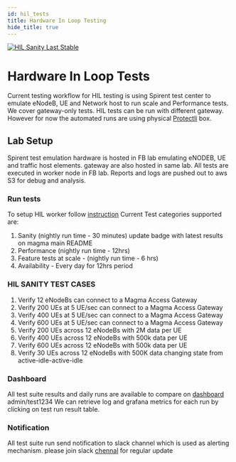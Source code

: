 ```yaml
---
id: hil_tests
title: Hardware In Loop Testing
hide_title: true
---
```


<a href="http://automation.fbmagma.ninja"><img src="http://ens-spirent-test-summary.com.s3-us-west-1.amazonaws.com/sanity/hilsanitypass.svg" alt="HIL Sanity Last Stable"></a>

# Hardware In Loop Tests

Current testing workflow for HIL testing is using Spirent test center to emulate eNodeB, UE and Network host to run scale and Performance tests. We cover
gateway-only tests.
HIL tests can be run with different gateway. However for now the automated runs are using physical [Protectli](https://protectli.com/vault-4-port) box.

## Lab Setup

Spirent test emulation hardware is hosted in FB lab emulating eNODEB, UE and traffic host elements. gateway are also hosted in same lab. All tests are
executed in worker node in FB lab. Reports and logs are pushed out to aws S3 for debug and analysis.

### Run tests

To setup HIL worker follow [instruction](https://github.com/fbcinternal/ens_magma/tree/master/spirent_automation)
Current Test categories supported are:

1. Sanity (nightly run time - 30 minutes) update badge with latest results on magma main README
1. Performance (nightly run time - 12hrs)
1. Feature tests at scale - (nightly run time - 6 hrs)
1. Availability - Every day for 12hrs period

### HIL SANITY TEST CASES

1. Verify 12 eNodeBs can connect to a Magma Access Gateway
1. Verify 200 UEs at 5 UE/sec can connect to a Magma Access Gateway
1. Verify 400 UEs at 5 UE/sec can connect to a Magma Access Gateway
1. Verify 600 UEs at 5 UE/sec can connect to a Magma Access Gateway
1. Verify 200 UEs across 12 eNodeBs with 2M data per UE
1. Verify 400 UEs across 12 eNodeBs with 500k data per UE
1. Verify 600 UEs across 12 eNodeBs with 500k data per UE
1. Verify 30 UEs across 12 eNodeBs with 500K data changing state from active-idle-active-idle

### Dashboard

All test suite results and daily runs are available to compare on [dashboard](http://automation.fbmagma.ninja/) admin/test1234
We can retrieve log and grafana metrics for each run by clicking on test run result table.

### Notification

All test suite run send notification to slack channel which is used as alerting mechanism.
please join slack [chennal](https://magmacore.slack.com/archives/C02164DSGPM) for regular update
